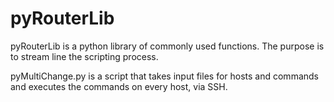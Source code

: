 pyRouterLib
===========

pyRouterLib is a python library of commonly used functions. The purpose is to stream line the scripting process.

pyMultiChange.py is a script that takes input files for hosts and commands and executes the commands on every host, via SSH. 

